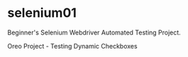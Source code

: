 # selenium01
Beginner's Selenium Webdriver Automated Testing Project. 

Oreo Project - Testing Dynamic Checkboxes
